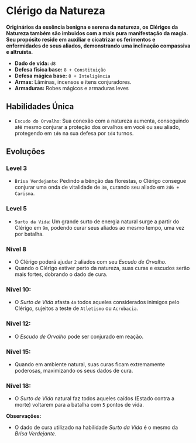 # Clérigo da Natureza
**Originários da essência benigna e serena da natureza, os Clérigos da Natureza também são imbuidos com a mais pura manifestação da magia. Seu propósito reside em auxiliar e cicatrizar os ferimentos e enfermidades de seus aliados, demonstrando uma inclinação compassiva e altruísta.**

- **Dado de vida:** `d8`
- **Defesa física base:** `8 + Constituição`
- **Defesa mágica base:** `8 + Inteligência`
- **Armas:** Lâminas, incensos e itens conjuradores.
- **Armaduras:** Robes mágicos e armaduras leves

## Habilidades Única
- `Escudo do Orvalho`: Sua conexão com a natureza aumenta, conseguindo até mesmo conjurar a proteção dos orvalhos em você ou seu aliado, protegendo em `1d6` na sua defesa por `1d4` turnos.
  
## Evoluções
### Level 3
- `Brisa Verdejante`: Pedindo a bênção das florestas, o Clérigo consegue conjurar uma onda de vitalidade de `3m`, curando seu aliado em `2d6 + Carisma`.

### Level 5
- `Surto da Vida`: Um grande surto de energia natural surge a partir do Clérigo em `9m`, podendo curar seus aliados ao mesmo tempo, uma vez por batalha.

### Nível 8
- O Clérigo poderá ajudar `2` aliados com seu *Escudo de Orvalho*.
- Quando o Clérigo estiver perto da natureza, suas curas e escudos serão mais fortes, dobrando o dado de cura.

### Nível 10: 
- O *Surto de Vida* afasta `4m` todos aqueles considerados inimigos pelo Clérigo, sujeitos a teste de `Atletismo` ou `Acrobacia`.

### Nível 12: 
- O *Escudo de Orvalho* pode ser conjurado em reação.

### Nível 15: 
- Quando em ambiente natural, suas curas ficam extremamente poderosas, maximizando os seus dados de cura.

### Nível 18: 
- O *Surto de Vida* natural faz todos aqueles caídos (Estado contra a morte) voltarem para a batalha com `5` pontos de vida.

**Observações:**
- O dado de cura utilizado na habilidade *Surto da Vida* é o mesmo da *Brisa Verdejante*.
